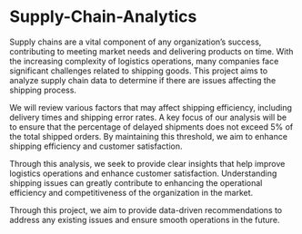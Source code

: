 # Supply-Chain-Analytics
Supply chains are a vital component of any organization’s success, contributing to meeting market needs and delivering products on time. With the increasing complexity of logistics operations, many companies face significant challenges related to shipping goods. This project aims to analyze supply chain data to determine if there are issues affecting the shipping process.

We will review various factors that may affect shipping efficiency, including delivery times and shipping error rates. A key focus of our analysis will be to ensure that the percentage of delayed shipments does not exceed 5% of the total shipped orders. By maintaining this threshold, we aim to enhance shipping efficiency and customer satisfaction.

Through this analysis, we seek to provide clear insights that help improve logistics operations and enhance customer satisfaction. Understanding shipping issues can greatly contribute to enhancing the operational efficiency and competitiveness of the organization in the market.

Through this project, we aim to provide data-driven recommendations to address any existing issues and ensure smooth operations in the future.
